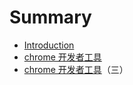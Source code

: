 # Summary

* [Introduction](README.md)
* [chrome 开发者工具](Chrome开发者工具（二）.md)
* [chrome 开发者工具](#)（三）



